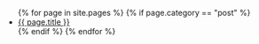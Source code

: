 
<ul>
{% for page in site.pages %}
  {% if page.category == "post" %}
    <li><a href="{{ page.url }}">{{ page.title }}</a></li>
  {% endif %}
{% endfor %}
</ul>
 
 
